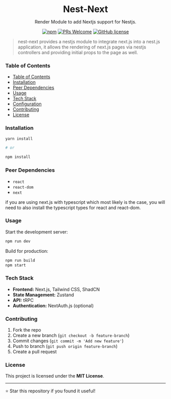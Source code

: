 <div align="center">
  <h1 style="margin: 0;">Nest-Next</h1>
  <p>Render Module to add Nextjs support for Nestjs.</p>
  <a href="https://www.npmjs.com/package/nest-next"><img src="https://img.shields.io/npm/v/nest-next?style=flat-square" alt="npm"></a> <a href="http://makeapullrequest.com"><img src="https://img.shields.io/badge/PRs-welcome-brightgreen.svg?style=flat-square" alt="PRs Welcome"></a> <a href="https://github.com/kyle-mccarthy/nest-next/blob/master/LICENSE"><img src="https://img.shields.io/badge/license-MIT-blue.svg?style=flat-square" alt="GitHub license"></a></p>

</div>

> nest-next provides a nestjs module to integrate next.js into a nest.js application, it allows the rendering of next.js pages via nestjs controllers and providing initial props to the page as well.

<!-- vim-markdown-toc GFM -->

### Table of Contents

- [Table of Contents](#table-of-contents)
- [Installation](#installation)
- [Peer Dependencies](#peer-dependencies)
- [Usage](#usage)
- [Tech Stack](#tech-stack)
- [Configuration](#configuration)
- [Contributing](#contributing)
- [License](#license)

<!-- vim-markdown-toc -->

### Installation

```bash
yarn install

# or

npm install
```

### Peer Dependencies

- `react`
- `react-dom`
- `next`

if you are using next.js with typescript which most likely is the case, you will need to also install the typescript types for react and react-dom.

### Usage

Start the development server:

```sh
npm run dev
```

Build for production:

```sh
npm run build
npm start
```

### Tech Stack
- **Frontend:** Next.js, Tailwind CSS, ShadCN
- **State Management:** Zustand
- **API:** tRPC
- **Authentication:** NextAuth.js (optional)

### Contributing

1. Fork the repo
2. Create a new branch (`git checkout -b feature-branch`)
3. Commit changes (`git commit -m 'Add new feature'`)
4. Push to branch (`git push origin feature-branch`)
5. Create a pull request

### License

This project is licensed under the **MIT License**.

---

⭐ Star this repository if you found it useful!